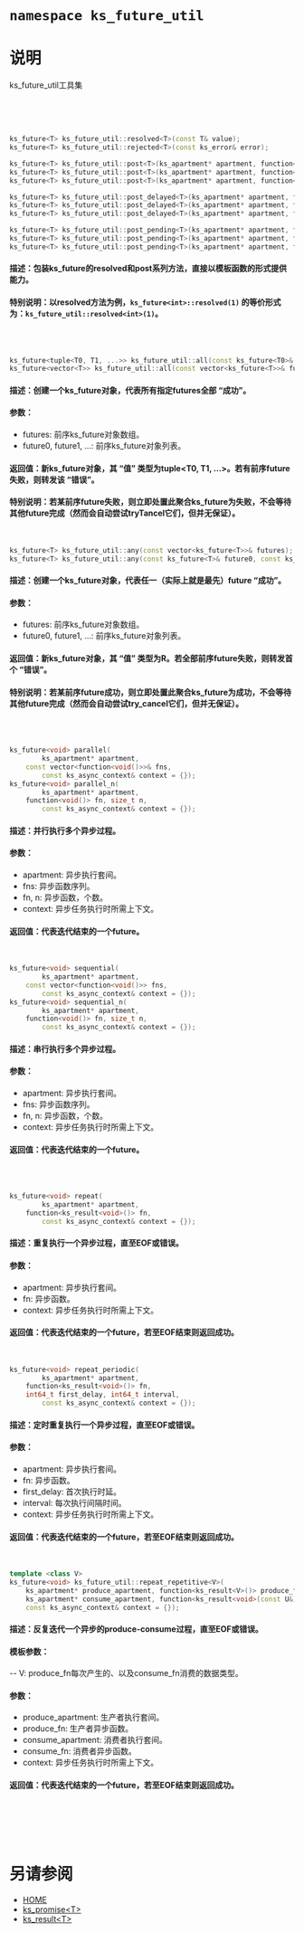 ﻿# `namespace ks_future_util`

# 说明

ks_future_util工具集

<br>
<br>
<br>



```C++
ks_future<T> ks_future_util::resolved<T>(const T& value);
ks_future<T> ks_future_util::rejected<T>(const ks_error& error);

ks_future<T> ks_future_util::post<T>(ks_apartment* apartment, function<T()> task_fn, const ks_async_context& context = {});
ks_future<T> ks_future_util::post<T>(ks_apartment* apartment, function<ks_result<T>()> task_fn, const ks_async_context& context = {});
ks_future<T> ks_future_util::post<T>(ks_apartment* apartment, function<ks_result<T>(ks_cancel_inspector*)> task_fn, const ks_async_context& context = {});

ks_future<T> ks_future_util::post_delayed<T>(ks_apartment* apartment, function<T()> task_fn, int64_t delay, const ks_async_context& context = {});
ks_future<T> ks_future_util::post_delayed<T>(ks_apartment* apartment, function<ks_result<T>()> task_fn, int64_t delay, const ks_async_context& context = {});
ks_future<T> ks_future_util::post_delayed<T>(ks_apartment* apartment, function<ks_result<T>(ks_cancel_inspector*)> task_fn, int64_t delay, const ks_async_context& context = {});

ks_future<T> ks_future_util::post_pending<T>(ks_apartment* apartment, function<T()> task_fn, ks_pending_trigger* trigger, const ks_async_context& context = {});
ks_future<T> ks_future_util::post_pending<T>(ks_apartment* apartment, function<ks_result<T>()> task_fn, ks_pending_trigger* trigger, const ks_async_context& context = {});
ks_future<T> ks_future_util::post_pending<T>(ks_apartment* apartment, function<ks_result<T>(ks_cancel_inspector*)> task_fn, ks_pending_trigger* trigger, const ks_async_context& context = {});
```
#### 描述：包装ks_future<T>的resolved和post系列方法，直接以模板函数的形式提供能力。
#### 特别说明：以resolved方法为例，`ks_future<int>::resolved(1)` 的等价形式为：`ks_future_util::resolved<int>(1)`。
<br>
<br>


```C++
ks_future<tuple<T0, T1, ...>> ks_future_util::all(const ks_future<T0>& future0, const ks_future<T1>& future1, ...);
ks_future<vector<T>> ks_future_util::all(const vector<ks_future<T>>& futures);
```
#### 描述：创建一个ks_future对象，代表所有指定futures全部 “成功”。
#### 参数：
  - futures: 前序ks_future对象数组。
  - future0, future1, ...: 前序ks_future对象列表。
#### 返回值：新ks_future对象，其 “值” 类型为tuple\<T0, T1, ...>。若有前序future失败，则转发该 “错误”。
#### 特别说明：若某前序future失败，则立即处置此聚合ks_future为失败，不会等待其他future完成（然而会自动尝试tryTancel它们，但并无保证）。
<br>

```C++
ks_future<T> ks_future_util::any(const vector<ks_future<T>>& futures);
ks_future<T> ks_future_util::any(const ks_future<T>& future0, const ks_future<T>& future1, ...);
```
#### 描述：创建一个ks_future对象，代表任一（实际上就是最先）future “成功”。
#### 参数：
  - futures: 前序ks_future对象数组。
  - future0, future1, ...: 前序ks_future对象列表。
#### 返回值：新ks_future对象，其 “值” 类型为R。若全部前序future失败，则转发首个 “错误”。
#### 特别说明：若某前序future成功，则立即处置此聚合ks_future为成功，不会等待其他future完成（然而会自动尝试try_cancel它们，但并无保证）。
<br>
<br>


```C++
ks_future<void> parallel(
		ks_apartment* apartment, 
    const vector<function<void()>>& fns, 
		const ks_async_context& context = {});
ks_future<void> parallel_n(
		ks_apartment* apartment, 
    function<void()> fn, size_t n,
		const ks_async_context& context = {});
```
#### 描述：并行执行多个异步过程。
#### 参数：
  - apartment: 异步执行套间。
  - fns: 异步函数序列。
  - fn, n: 异步函数，个数。
  - context: 异步任务执行时所需上下文。
#### 返回值：代表迭代结束的一个future。
<br>

```C++
ks_future<void> sequential(
		ks_apartment* apartment, 
    const vector<function<void()>> fns, 
		const ks_async_context& context = {});
ks_future<void> sequential_n(
		ks_apartment* apartment, 
    function<void()> fn, size_t n,
		const ks_async_context& context = {});
```
#### 描述：串行执行多个异步过程。
#### 参数：
  - apartment: 异步执行套间。
  - fns: 异步函数序列。
  - fn, n: 异步函数，个数。
  - context: 异步任务执行时所需上下文。
#### 返回值：代表迭代结束的一个future。
<br>
<br>


```C++
ks_future<void> repeat(
		ks_apartment* apartment, 
    function<ks_result<void>()> fn, 
		const ks_async_context& context = {});
```
#### 描述：重复执行一个异步过程，直至EOF或错误。
#### 参数：
  - apartment: 异步执行套间。
  - fn: 异步函数。
  - context: 异步任务执行时所需上下文。
#### 返回值：代表迭代结束的一个future，若至EOF结束则返回成功。
<br>

```C++
ks_future<void> repeat_periodic(
		ks_apartment* apartment, 
    function<ks_result<void>()> fn, 
    int64_t first_delay, int64_t interval, 
		const ks_async_context& context = {});
```
#### 描述：定时重复执行一个异步过程，直至EOF或错误。
#### 参数：
  - apartment: 异步执行套间。
  - fn: 异步函数。
  - first_delay: 首次执行时延。
  - interval: 每次执行间隔时间。
  - context: 异步任务执行时所需上下文。
#### 返回值：代表迭代结束的一个future，若至EOF结束则返回成功。
<br>

```C++
template <class V>
ks_future<void> ks_future_util::repeat_repetitive<V>(
    ks_apartment* produce_apartment, function<ks_result<V>()> produce_fn,
    ks_apartment* consume_apartment, function<ks_result<void>(const U&)> consume_fn,
    const ks_async_context& context = {});
```
#### 描述：反复迭代一个异步的produce-consume过程，直至EOF或错误。
#### 模板参数：
  -- V: produce_fn每次产生的、以及consume_fn消费的数据类型。
#### 参数：
  - produce_apartment: 生产者执行套间。
  - produce_fn: 生产者异步函数。
  - consume_apartment: 消费者执行套间。
  - consume_fn: 消费者异步函数。
  - context: 异步任务执行时所需上下文。
#### 返回值：代表迭代结束的一个future，若至EOF结束则返回成功。
<br>
<br>
<br>
<br>


# 另请参阅
  - [HOME](HOME.md)
  - [ks_promise\<T>](ks_promise.md)
  - [ks_result\<T>](ks_result.md)
